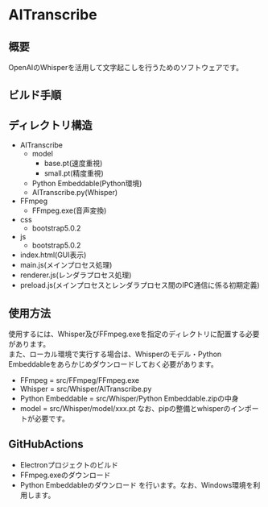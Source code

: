 # AITranscribe

## 概要
OpenAIのWhisperを活用して文字起こしを行うためのソフトウェアです。

## ビルド手順

## ディレクトリ構造
- AITranscribe
    - model
        - base.pt(速度重視)
        - small.pt(精度重視)
    - Python Embeddable(Python環境)
    - AITranscribe.py(Whisper)
- FFmpeg
    - FFmpeg.exe(音声変換)
- css
    - bootstrap5.0.2
- js
    - bootstrap5.0.2
- index.html(GUI表示)
- main.js(メインプロセス処理)
- renderer.js(レンダラプロセス処理)
- preload.js(メインプロセスとレンダラプロセス間のIPC通信に係る初期定義)

## 使用方法
使用するには、Whisper及びFFmpeg.exeを指定のディレクトリに配置する必要があります。  
また、ローカル環境で実行する場合は、Whisperのモデル・Python Embeddableをあらかじめダウンロードしておく必要があります。
- FFmpeg = src/FFmpeg/FFmpeg.exe
- Whisper = src/Whisper/AITranscribe.py
- Python Embeddable = src/Whisper/Python Embeddable.zipの中身
- model = src/Whisper/model/xxx.pt
なお、pipの整備とwhisperのインポートが必要です。

## GitHubActions
- Electronプロジェクトのビルド
- FFmpeg.exeのダウンロード
- Python Embeddableのダウンロード
を行います。なお、Windows環境を利用します。
